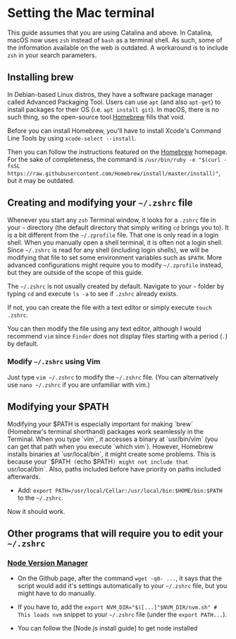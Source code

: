 # Setting the Mac terminal

This guide assumes that you are using Catalina and above. In Catalina, macOS now uses `zsh` instead of `bash` as a terminal shell. As such, some of the information available on the web is outdated. A workaround is to include `zsh` in your search parameters.

## Installing brew

In Debian-based Linux distros, they have a software package manager called Advanced Packaging Tool. Users can use `apt` (and also `apt-get`) to install packages for their OS (i.e. `apt install git`). In macOS, there is no such thing, so the open-source tool [Homebrew](https://brew.sh/) fills that void.

Before you can install Homebrew, you'll have to install Xcode's Command Line Tools by using `xcode-select --install`.

Then you can follow the instructions featured on the [Homebrew](https://brew.sh/) homepage. For the sake of completeness, the command is `/usr/bin/ruby -e "$(curl -fsSL https://raw.githubusercontent.com/Homebrew/install/master/install)"`, but it may be outdated.

## Creating and modifying your `~/.zshrc` file

Whenever you start any `zsh` Terminal window, it looks for a `.zshrc` file in your `~` directory (the default directory that simply writing `cd` brings you to). It is a bit different from the `~/.zprofile` file. That one is only read in a login shell. When you manually open a shell terminal, it is often not a login shell. Since `~/.zshrc` is read for any shell (including login shells), we will be modifying that file to set some environment variables such as `$PATH`. More advanced configurations might require you to modify `~/.zprofile` instead, but they are outside of the scope of this guide. 

The `~/.zshrc` is not usually created by default. Navigate to your `~` folder by typing `cd` and execute `ls -a` to see if `.zshrc` already exists.

If not, you can create the file with a  text editor or simply execute `touch .zshrc`.

You can then modify the file using any text editor, although I would recommend `vim` since `Finder` does not display files starting with a period (`.`) by default.

### Modify `~/.zshrc` using Vim

Just type `vim ~/.zshrc` to modify the `~/.zshrc` file. (You can alternatively use `nano ~/.zshrc` if you are unfamiliar with vim.)

## Modifying your $PATH

Modifying your $PATH is especially important for making `brew` (Homebrew's terminal shorthand) packages work seamlessly in the Terminal. When you type `vim`, it accesses a binary at `usr/bin/vim` (you can get that path when you execute `which vim`). However, Homebrew installs binaries at `usr/local/bin`, it might create some problems. This is because your `$PATH` (`echo $PATH`) might not include that `usr/local/bin`. Also, paths included before have priority on paths included afterwards.

* Add: `export PATH=/usr/local/Cellar:/usr/local/bin:$HOME/bin:$PATH` to the `~/.zshrc`.

Now it should work.

## Other programs that will require you to edit your `~/.zshrc`

### [Node Version Manager](https://github.com/nvm-sh/nvm)

* On the Github page, after the command `wget -q0- ...`, it says that the script would add it's settings automatically to your `~/.zshrc` file, but you might have to do manually.

* If you have to, add the `export NVM_DIR="$([...]"$NVM_DIR/nvm.sh" # This loads nvm` snippet to your `~/.zshrc` file (under the `export PATH...`).

* You can follow the [Node.js install guide] to get node installed
